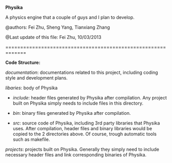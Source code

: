 **Physika**

A physics engine that a couple of guys and I plan to develop.

@authors:
Fei Zhu, 
Sheng Yang, 
Tianxiang Zhang

@Last update of this file:
Fei Zhu, 10/03/2013

=============================================================

**Code Structure:**

*documentation*: documentations related to this project, including coding style and development plans.

*libaries*: body of Physika

- *include*: header files generated by Physika after compilation. Any project built on Physika simply needs to include files in this directory.
	
- *bin*: binary files generated by Physika after compilation.
	
- *src*: source code of Physika, including 3rd party libraries that Physika uses. After compilation, header files and binary libraries would be copied to the 2 directories above. Of course, trough automatic tools such as makefile.

*projects*: projects built on Physika. Generally they simply need to include necessary header files and link corresponding binaries of Physika.

